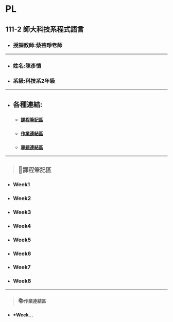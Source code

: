 # PL
## 111-2 師大科技系程式語言

+ ### 授課教師:蔡芸琤老師

---
+ ### 姓名:陳彥愷

+ ### 系級:科技系2年級
---
+ ## 各種連結:
  + ### [`課程筆記區`](https://github.com/ka911031/PL/blob/main/README.md#%E8%AA%B2%E7%A8%8B%E7%AD%86%E8%A8%98%E5%8D%80)
  + ### [`作業連結區`](https://github.com/ka911031/PL#%E4%BD%9C%E6%A5%AD%E9%80%A3%E7%B5%90%E5%8D%80)
  + ### [`專題連結區`](https://github.com/ka911031/PL#%E5%B0%88%E9%A1%8C%E9%80%A3%E7%B5%90%E5%8D%80)
---
> ## 📝`課程筆記區`
+ ### Week1
+ ### Week2
+ ### Week3
+ ### Week4
+ ### Week5
+ ### Week6
+ ### Week7
+ ### Week8
***
> ### 📚`作業連結區`
+ #### *Week...
